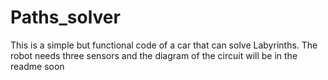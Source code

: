 # Paths_solver
This is a simple but functional code of a car that can solve Labyrinths. The robot needs three sensors and the diagram of the circuit will be in the readme soon
